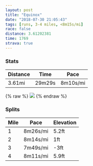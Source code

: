```yaml
---
layout: post
title: "Equinox"
date: "2018-07-30 21:05:43"
tags: [runs, 3-4 miles, <8m15s/mi]
race: false
distance: 3.61202381
time: 1769
strava: true
---
```


### Stats

| Distance | Time | Pace |
|----------|------|------|
|3.61mi|29m29s|8m10s/mi|

{% raw %}
<img src='https://maps.googleapis.com/maps/api/staticmap?maptype=roadmap&path=enc:oxrwFlgqbMqCwDf@mDmAeBof@qZgDzJ_H{AoHbS{@lGfAt@aBdG|VtTxSjK|@|Cl]~P|GpHm@bJpAzA~B{BhDyIgSsTsKiHl@eEiAqCoFeDuCnEmHwA&key=AIzaSyC1MId7bFpkLXNAaYhBSTb8jLyiSqzbDtM&size=800x800&markers=color:yellow|label:S|40.73368,-73.98535&markers=color:green|label:F|40.73857,-73.98987000000001'>
{% endraw %}

### Splits

| Mile | Pace | Elevation |
|------|------|-----------|
|1|8m26s/mi|5.2ft|
|2|8m14s/mi|1ft|
|3|7m49s/mi|-3ft|
|4|8m11s/mi|5.9ft|
